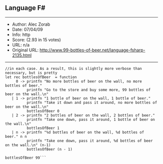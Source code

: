 
## Language F# ##
---
- Author: Alec Zorab
- Date: 07/04/09
- Info: http
- Score:  (2.93 in 15 votes)
- URL: n/a
- Original URL: http://www.99-bottles-of-beer.net/language-fsharp-2135.html
---

```//Note that to conform the 100 characters per line rule, two calls to printfn are used
//in each case. As a result, this is slightly more verbose than necessary, but is pretty
let rec bottlesOfBeer  = function
     0 -> printfn "No more bottles of beer on the wall, no more bottles of beer."
          printfn "Go to the store and buy some more, 99 bottles of beer on the wall.\n"
   | 1 -> printfn "1 bottle of beer on the wall, 1 bottle of beer."
          printfn "Take it down and pass it around, no more bottles of beer on the wall.\n"
          bottlesOfBeer 0
   | 2 -> printfn "2 bottles of beer on the wall, 2 bottles of beer."
          printfn "Take one down, pass it around, 1 bottle of beer on the wall.\n"
          bottlesOfBeer 1
   | n -> printfn "%d bottles of beer on the wall, %d bottles of beer." n n 
          printfn "Take one down, pass it around, %d bottles of beer on the wall.\n" (n-1)
          bottlesOfBeer (n - 1)
   
bottlesOfBeer 99```